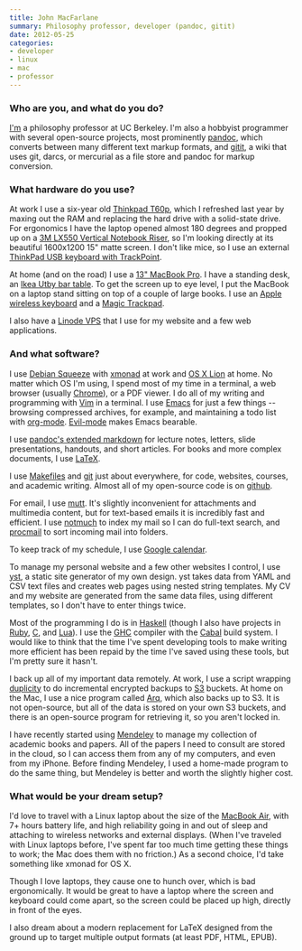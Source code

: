 ```yaml
---
title: John MacFarlane
summary: Philosophy professor, developer (pandoc, gitit)
date: 2012-05-25
categories:
- developer
- linux
- mac
- professor
---
```


### Who are you, and what do you do?

[I'm](http://johnmacfarlane.net/ "John's website.") a philosophy professor at UC Berkeley. I'm also a hobbyist programmer with several open-source projects, most prominently [pandoc][], which converts between many different text markup formats, and [gitit][], a wiki that uses git, darcs, or mercurial as a file store and pandoc for markup conversion.

### What hardware do you use?

At work I use a six-year old [Thinkpad T60p][thinkpad-t60p], which I refreshed last year by maxing out the RAM and replacing the hard drive with a solid-state drive. For ergonomics I have the laptop opened almost 180 degrees and propped up on a [3M LX550 Vertical Notebook Riser][lx550], so I'm looking directly at its beautiful 1600x1200 15" matte screen. I don't like mice, so I use an external [ThinkPad USB keyboard with TrackPoint][thinkpad-usb-keyboard].

At home (and on the road) I use a [13" MacBook Pro][macbook-pro]. I have a standing desk, an [Ikea Utby bar table][utby]. To get the screen up to eye level, I put the MacBook on a laptop stand sitting on top of a couple of large books. I use an [Apple wireless keyboard][keyboard] and a [Magic Trackpad][magic-trackpad].

I also have a [Linode VPS][linode] that I use for my website and a few web applications.

### And what software?

I use [Debian Squeeze][debian] with [xmonad][] at work and [OS X Lion][macos] at home. No matter which OS I'm using, I spend most of my time in a terminal, a web browser (usually [Chrome][]), or a PDF viewer. I do all of my writing and programming with [Vim][] in a terminal. I use [Emacs][] for just a few things -- browsing compressed archives, for example, and maintaining a todo list with [org-mode][]. [Evil-mode][] makes Emacs bearable.

I use [pandoc's extended markdown](http://johnmacfarlane.net/pandoc/README.html#pandocs-markdown "John's extension of Markdown.") for lecture notes, letters, slide presentations, handouts, and short articles. For books and more complex documents, I use [LaTeX][].

I use [Makefiles][make] and [git][] just about everywhere, for code, websites, courses, and academic writing. Almost all of my open-source code is on [github][].

For email, I use [mutt][]. It's slightly inconvenient for attachments and multimedia content, but for text-based emails it is incredibly fast and efficient. I use [notmuch][] to index my mail so I can do full-text search, and [procmail][] to sort incoming mail into folders.

To keep track of my schedule, I use [Google calendar][google-calendar].

To manage my personal website and a few other websites I control, I use [yst][], a static site generator of my own design. yst takes data from YAML and CSV text files and creates web pages using nested string templates. My CV and my website are generated from the same data files, using different templates, so I don't have to enter things twice.

Most of the programming I do is in [Haskell][] (though I also have projects in [Ruby][], [C][], and [Lua][]). I use the [GHC][] compiler with the [Cabal][] build system. I would like to think that the time I've spent developing tools to make writing more efficient has been repaid by the time I've saved using these tools, but I'm pretty sure it hasn't.

I back up all of my important data remotely. At work, I use a script wrapping [duplicity][] to do incremental encrypted backups to [S3][] buckets. At home on the Mac, I use a nice program called [Arq][], which also backs up to S3. It is not open-source, but all of the data is stored on your own S3 buckets, and there is an open-source program for retrieving it, so you aren't locked in.

I have recently started using [Mendeley][] to manage my collection of academic books and papers. All of the papers I need to consult are stored in the cloud, so I can access them from any of my computers, and even from my iPhone. Before finding Mendeley, I used a home-made program to do the same thing, but Mendeley is better and worth the slightly higher cost.

### What would be your dream setup?

I'd love to travel with a Linux laptop about the size of the [MacBook Air][macbook-air], with 7+ hours battery life, and high reliability going in and out of sleep and attaching to wireless networks and external displays. (When I've traveled with Linux laptops before, I've spent far too much time getting these things to work; the Mac does them with no friction.) As a second choice, I'd take something like xmonad for OS X.

Though I love laptops, they cause one to hunch over, which is bad ergonomically. It would be great to have a laptop where the screen and keyboard could come apart, so the screen could be placed up high, directly in front of the eyes.

I also dream about a modern replacement for LaTeX designed from the ground up to target multiple output formats (at least PDF, HTML, EPUB).

[arq]: https://www.arqbackup.com/ "S3-based backup for the Mac."
[c]: https://en.wikipedia.org/wiki/C_(programming_language) "A compiled programming language."
[cabal]: https://www.haskell.org/cabal/ "A packaging system for Haskell."
[chrome]: https://www.google.com/intl/en/chrome/browser/ "A WebKit-based browser, where each tab runs in its own thread."
[debian]: https://www.debian.org/ "A Linux distribution."
[duplicity]: http://duplicity.nongnu.org/ "An rsync-based backup program."
[emacs]: http://www.gnu.org/software/emacs/ "A free open-source text editor."
[evil-mode]: https://www.emacswiki.org/emacs/Evil "An extension for Emacs to bring it vim-like features."
[ghc]: https://www.haskell.org/ghc/ "An open-source Haskell compiler and interactive environment."
[git]: https://git-scm.com/ "A version control system."
[github]: https://github.com/ "A Git code repository service."
[gitit]: http://gitit.net/ "A wiki system backed by Git, darcs or Mecurial."
[google-calendar]: https://en.wikipedia.org/wiki/Google_Calendar "A web-based calendar client."
[haskell]: https://wiki.haskell.org/Haskell "A functional programming language."
[keyboard]: https://www.apple.com/keyboard/ "The keyboard."
[latex]: https://www.latex-project.org/ "Typesetting software."
[linode]: https://www.linode.com "A VPS hosting service."
[lua]: http://www.lua.org/ "An interpreted scripting language."
[lx550]: https://www.amazon.com/3M-Vertical-Notebook-Riser-LX550/dp/B0006HVM4A "A device for keeping your laptop elevated."
[macbook-air]: https://www.apple.com/macbook-air/ "A very thin laptop."
[macbook-pro]: https://www.apple.com/macbook-pro/ "A laptop."
[macos]: https://en.wikipedia.org/wiki/MacOS "An operating system for Mac hardware."
[magic-trackpad]: https://en.wikipedia.org/wiki/Magic_Trackpad "A trackpad for desktop machines."
[make]: http://www.gnu.org/software/make/manual/make.html "Software to prepare code for compilation."
[mendeley]: https://www.mendeley.com/ "A reference and academic service."
[mutt]: http://www.mutt.org/ "A command-line email client."
[notmuch]: https://notmuchmail.org/ "An email index and search tool."
[org-mode]: https://orgmode.org/ "An Emacs mode for notes and to-do items."
[pandoc]: https://pandoc.org/ "A Markdown document converter."
[procmail]: https://en.wikipedia.org/wiki/Procmail "A mail delivery agent."
[ruby]: https://www.ruby-lang.org/en/ "An interpreted scripting language."
[s3]: https://aws.amazon.com/s3/ "Cloud-based Internet storage magic."
[thinkpad-t60p]: https://support.lenovo.com/en_US/detail.page?LegacyDocID=MIGR-62487 "A 15 inch PC laptop."
[thinkpad-usb-keyboard]: https://support.lenovo.com/en_US/product-and-parts/detail.page?LegacyDocID=MIGR-73183 "A USB keyboard."
[utby]: https://www.ikea.com/us/en/catalog/products/S89843460/ "A bar table."
[vim]: https://www.vim.org/ "A command-line text editor."
[xmonad]: https://xmonad.org/ "A tiling window manager for X11."
[yst]: https://github.com/jgm/yst "A static site generator."
